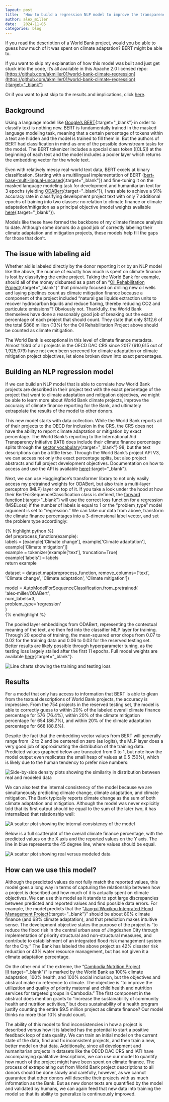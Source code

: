 ```yaml
---
layout: post
title:  "How to build a regression NLP model to improve the transparency of climate finance"
author: alex_miller
date:   2024-11-05
categories: blog
---
```


If you read the description of a World Bank project, would you be able to guess how much of it was spent on climate adaptation? BERT might be able to.

If you want to skip my explanation of how this model was built and just get stuck into the code, it’s all available in this Apache 2.0 licensed repo: [https://github.com/akmiller01/world-bank-climate-regression](https://github.com/akmiller01/world-bank-climate-regression){:target="_blank"}

Or if you want to just skip to the results and implications, click [here](#results).

## Background

Using a language model like [Google’s BERT](https://en.wikipedia.org/wiki/BERT_(language_model)){:target="_blank"} in order to classify text is nothing new. BERT is fundamentally trained in the masked language modeling task, meaning that a certain percentage of tokens within a text are hidden and the model is trained to fill them in. But the authors of BERT had classification in mind as one of the possible downstream tasks for the model. The BERT tokenizer includes a special class token ([CLS]) at the beginning of each text and the model includes a pooler layer which returns the embedding vector for the whole text.

Even with relatively messy real-world text data, BERT excels at binary classification. Starting with a multilingual implementation of BERT ([bert-base-multi-lingual-uncased](https://huggingface.co/google-bert/bert-base-multilingual-uncased){:target="_blank"}) and fine-tuning it on the masked language modeling task for development and humanitarian text for 3 epochs (yielding [ODABert](https://huggingface.co/alex-miller/ODABert){:target="_blank"}), I was able to achieve a 91% accuracy rate in classifying development project text with only 7 additional epochs of training into two classes: no relation to climate finance or climate adaptation/mitigation as a principal objective (model weights available [here](https://huggingface.co/alex-miller/iati-climate-classifier){:target="_blank"}).

Models like these have formed the backbone of my climate finance analysis to date. Although some donors do a good job of correctly labeling their climate adaptation and mitigation projects, these models help fill the gaps for those that don’t.

## The issue with labeling aid

Whether aid is labeled directly by the donor reporting it or by an NLP model like the above, the nuance of exactly how much is spent on climate finance is lost by classifying the entire project. Taking the World Bank for example, should all of the money disbursed as a part of an “[Oil Rehabilitation Project](https://projects.worldbank.org/en/projects-operations/project-detail/P008809){:target="_blank"}” that primarily focused on drilling new oil wells and laying pipelines count as climate mitigation finance because a component of the project included “natural gas liquids extraction units to recover hydrocarbon liquids and reduce flaring, thereby reducing CO2 and particulate emissions”? Obviously not. Thankfully, the World Bank themselves have done a reasonably good job of breaking out the exact percentage of each project that should count. They state that only $112.6 of the total $866 million (13%) for the Oil Rehabilitation Project above should be counted as climate mitigation. 

The World Bank is exceptional in this level of climate finance metadata. Almost 1/3rd of all projects in the OECD DAC CRS since 2017 (610,615 out of 1,925,079) have not even been screened for climate adaptation or climate mitigation project objectives, let alone broken down into exact percentages.

## Building an NLP regression model

If we can build an NLP model that is able to correlate how World Bank projects are described in their project text with the exact percentage of the project that went to climate adaptation and mitigation objectives, we might be able to learn more about World Bank climate projects, improve the accuracy of climate finance reporting for the Bank, and ultimately extrapolate the results of the model to other donors.

This new model starts with data collection. While the World Bank reports all of their projects to the OECD for inclusion in the CRS, the CRS does not have the ability to report climate adaptation or mitigation by exact percentage. The World Bank’s reporting to the International Aid Transparency Initiative (IATI) does include their climate finance percentage splits through the [sector vocabulary](https://iatistandard.org/en/iati-standard/203/codelists/sectorvocabulary/){:target="_blank"} 98, but the text descriptions can be a little terse. Through the World Bank’s project API V3, we can access not only the exact percentage splits, but also project abstracts and full project development objectives. Documentation on how to access and use the API is available [here](https://documents.worldbank.org/en/publication/documents-reports/api){:target="_blank"}.

Next, we can use Huggingface’s transformer library to not only easily access my pretrained weights for ODABert, but also train a multi-layer perceptron (MLP) layer on top of it. If you take a look under the hood at how their BertForSequenceClassification class is defined, the [forward function](https://github.com/huggingface/transformers/blob/main/src/transformers/models/bert/modeling_bert.py#L1695-L1700){:target="_blank"} will use the correct loss function for a regression (MSELoss) if the number of labels is equal to 1 or the “problem_type” model argument is set to “regression.” We can take our data from above, transform the climate finance percentages into a 3-dimensional label vector, and set the problem type accordingly:

{% highlight python %}  
def preprocess_function(example):  
    labels = [example['Climate change'], example['Climate adaptation'], example['Climate mitigation']]  
    example = tokenizer(example['text'], truncation=True)  
    example['labels'] = labels  
    return example

dataset = dataset.map(preprocess_function, remove_columns=['text', 'Climate change', 'Climate adaptation', 'Climate mitigation'])

model = AutoModelForSequenceClassification.from_pretrained(  
   'alex-miller/ODABert',  
    num_labels=3,  
    problem_type='regression'  
)  
{% endhighlight %}

The pooled layer embeddings from ODABert, representing the contextual meaning of the text, are then fed into the classifier MLP layer for training. Through 20 epochs of training, the mean-squared error drops from 0.07 to 0.02 for the training data and 0.06 to 0.03 for the reserved testing set. Better results are likely possible through hyperparameter tuning, as the testing loss largely stalled after the first 11 epochs. Full model weights are available [here](https://huggingface.co/alex-miller/wb-climate-regression){:target="_blank"}.

![Line charts showing the training and testing loss](/assets/world_bank_climate_tensorboard.png)

## Results


For a model that only has access to information that BERT is able to glean from the textual descriptions of World Bank projects, the accuracy is impressive. From the 754 projects in the reserved testing set, the model is able to correctly guess to within 20% of the labeled overall climate finance percentage for 576 (76.4%), within 20% of the climate mitigation percentage for 654 (86.7%), and within 20% of the climate adaptation percentage for 668 (88.6%).

Despite the fact that the embedding vector values from BERT will generally range from -2 to 2 and be centered on zero (as logits), the MLP layer does a very good job of approximating the distribution of the training data. Predicted values graphed below are truncated from 0 to 1, but note how the model output even replicates the small heap of values at 0.5 (50%), which is likely due to the human tendency to prefer nice numbers:

![Side-by-side density plots showing the similarity in distribution between real and modeled data](/assets/world_bank_climate_density_plot.png)

We can also test the internal consistency of the model because we are simultaneously predicting climate change, climate adaptation, and climate mitigation. The Bank typically reports climate change as the sum of both climate adaptation and mitigation. Although the model was never explicitly told that its first output should be equal to the sum of the later two, it has internalized that relationship well:

![A scatter plot showing the internal consistency of the model](/assets/world_bank_climate_check.png)

Below is a full scatterplot of the overall climate finance percentage, with the predicted values on the X axis and the reported values on the Y axis. The line in blue represents the 45 degree line, where values should be equal.

![A scatter plot showing real versus modeled data](/assets/world_bank_climate_scatter.png)

## How can we use this model?

Although the predicted values do not fully match the reported values, this model goes a long way in terms of capturing the relationship between how a project is described and how much of it is actually spent on climate objectives. We can use this model as it stands to spot large discrepancies between predicted and reported values and find possible data errors. For example, the model predicts that the “[Jiangxi Wuxikou Integrated Flood Management Project](https://projects.worldbank.org/en/projects-operations/project-detail/P128867){:target="_blank"}” should be about 80% climate finance (and 68% climate adaptation), and that prediction makes intuitive sense. The development objective states the purpose of the project is “to reduce the flood risk in the central urban area of Jingdezhen City through implementation of priority structural and non-structural measures, and contribute to establishment of an integrated flood risk management system for the City.” The Bank has labeled the above project as 42% disaster risk reduction or 43% water resource management, but has not given it a climate adaptation percentage.

On the other end of the extreme, the “[Cambodia Nutrition Project II](https://projects.worldbank.org/en/projects-operations/project-detail/P177370){:target="_blank"}” is marked by the World Bank as 100% climate adaptation, 100% health, and 100% social inclusion, but the objectives and abstract make no reference to climate. The objective is “to improve the utilization and quality of priority maternal and child health and nutrition services for targeted groups in Cambodia.” The first component in the abstract does mention grants to “increase the sustainability of community health and nutrition activities,” but does sustainability of a health program justify counting the entire $9.5 million project as climate finance? Our model thinks no more than 10% should count.

The ability of this model to find inconsistencies in how a project is described versus how it is labeled has the potential to start a positive feedback loop of data quality. We can train an initial model on the current state of the data, find and fix inconsistent projects, and then train a new, better model on that data. Additionally, since all development and humanitarian projects in datasets like the OECD DAC CRS and IATI have accompanying qualitative descriptions, we can use our model to quantify how much of the project might have been spent on climate finance. The process of extrapolating out from World Bank project descriptions to all donors should be done slowly and carefully, however, as we cannot guarantee that other donors will describe their projects with as much information as the Bank. But as new donor texts are quantified by the model and validated by humans, we can again feed that new data into training the model so that its ability to generalize is continuously improved.